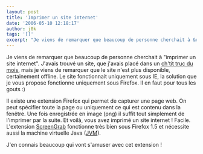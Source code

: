 ```yaml
---
layout: post
title: 'Imprimer un site internet'
date: '2006-05-10 12:18:17'
author: j0k
tags: '[]'
excerpt: "Je viens de remarquer que beaucoup de personne cherchait à &quot;imprimer un site internet&quot;. J'avais trouvé un site, que j'avais placé dans un [ch'tit truc du mois](http://www.j0k3r.net/chtit-truc-imprimer-un-site-internet-23.html), mais je viens de remarquer que le site n'est plus disponible, certainement offline.      \nLe site fonctionnait      …"
---
```


Je viens de remarquer que beaucoup de personne cherchait à &quot;imprimer un site internet&quot;. J'avais trouvé un site, que j'avais placé dans un [ch'tit truc du mois](http://www.j0k3r.net/chtit-truc-imprimer-un-site-internet-23.html), mais je viens de remarquer que le site n'est plus disponible, certainement offline.
Le site fonctionnait uniquement sous IE, la solution que je vous propose fonctionne uniquement sous Firefox. Il en faut pour tous les gouts :)

Il existe une extension Firefox qui permet de capturer une page web. On peut spécifier toute la page ou uniquement ce qui est contenu dans la fenêtre. Une fois enregistrée en image (png) il suffit tout simplement de l'imprimer par la suite. Et voilà, vous avez imprimé un site internet ! Facile.   L'extension [ScreenGrab](http://andy.5263.org/screengrab/) fonctionne très bien sous Firefox 1.5 et nécessite aussi la machine virtuelle Java ([JVM](http://plugindoc.mozdev.org/faqs/firefox-windows.html#install-java)).

J'en connais beaucoup qui vont s'amuser avec cet extension !
